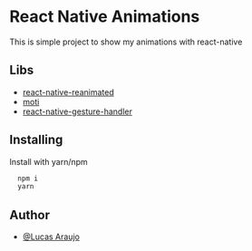 # React Native Animations

This is simple project to show my animations with react-native

## Libs

- [react-native-reanimated](https://docs.swmansion.com/react-native-reanimated/)
- [moti](https://moti.fyi/)
- [react-native-gesture-handler](https://docs.swmansion.com/react-native-gesture-handler/)

## Installing

Install with yarn/npm

```sh
  npm i
  yarn
```

## Author

- [@Lucas Araujo](https://www.github.com/lucasaraujonrt)
